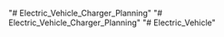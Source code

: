 "# Electric_Vehicle_Charger_Planning" 
"# Electric_Vehicle_Charger_Planning" 
"# Electric_Vehicle" 
